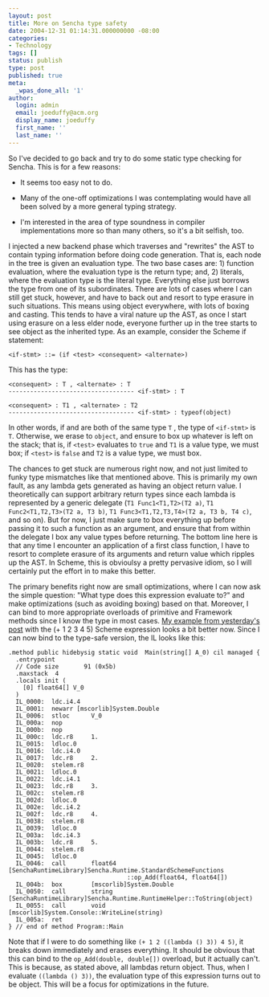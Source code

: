 ```yaml
---
layout: post
title: More on Sencha type safety
date: 2004-12-31 01:14:31.000000000 -08:00
categories:
- Technology
tags: []
status: publish
type: post
published: true
meta:
  _wpas_done_all: '1'
author:
  login: admin
  email: joeduffy@acm.org
  display_name: joeduffy
  first_name: ''
  last_name: ''
---
```

So I've decided to go back and try to do some static type checking for Sencha.
This is for a few reasons:

- It seems too easy not to do.

- Many of the one-off optimizations I was contemplating would have all been
  solved by a more general typing strategy.

- I'm interested in the area of type soundness in compiler implementations more
  so than many others, so it's a bit selfish, too.

I injected a new backend phase which traverses and "rewrites" the AST to
contain typing information before doing code generation. That is, each node in
the tree is given an evaluation type. The two base cases are: 1) function
evaluation, where the evaluation type is the return type; and, 2) literals,
where the evaluation type is the literal type. Everything else just borrows the
type from one of its subordinates. There are lots of cases where I can still
get stuck, however, and have to back out and resort to type erasure in such
situations. This means using object everywhere, with lots of boxing and
casting. This tends to have a viral nature up the AST, as once I start using
erasure on a less elder node, everyone further up in the tree starts to see
object as the inherited type. As an example, consider the Scheme if statement:

    <if-stmt> ::= (if <test> <consequent> <alternate>)

This has the type:

    <consequent> : T , <alternate> : T
    ----------------------------------- <if-stmt> : T

    <consequent> : T1 , <alternate> : T2
    ----------------------------------- <if-stmt> : typeof(object)

In other words, if <consequent> and <alternate> are both of the same type `T`
, the type of `<if-stmt>` is `T`. Otherwise, we erase to `object`, and
ensure to box up whatever is left on the stack; that is, if `<test>` evaluates to
`true` and `T1` is a value type, we must box; if `<test>` is `false` and `T2` is
a value type, we must box.

The chances to get stuck are numerous right now, and not just limited to funky
type mismatches like that mentioned above. This is primarily my own fault, as
any lambda gets generated as having an object return value. I theoretically can
support arbitrary return types since each lambda is represented by a generic
delegate (`T1 Func1<T1,T2>(T2 a)`, `T1 Func2<T1,T2,T3>(T2 a, T3 b)`,
`T1 Func3<T1,T2,T3,T4>(T2 a, T3 b, T4 c)`, and so on). But for now, I just make sure
to box everything up before passing it to such a function as an argument, and
ensure that from within the delegate I box any value types before returning.
The bottom line here is that any time I encounter an application of a first
class function, I have to resort to complete erasure of its arguments and
return value which ripples up the AST. In Scheme, this is obvioulsy a pretty
pervasive idiom, so I will certainly put the effort in to make this better.

The primary benefits right now are small optimizations, where I can now ask the
simple question: "What type does this expression evaluate to?" and make
optimizations (such as avoiding boxing) based on that. Moreover, I can bind to
more appropriate overloads of primitive and Framework methods since I know the
type in most cases. [My example from yesterday's
post](http://www.bluebytesoftware.com/blog/PermaLink.aspx?guid=e748f403-94cc-48e4-8e29-b3e71284ff27)
with the (+ 1 2 3 4 5) Scheme expression looks a bit better now. Since I can
now bind to the type-safe version, the IL looks like this:

    .method public hidebysig static void  Main(string[] A_0) cil managed {
      .entrypoint
      // Code size       91 (0x5b)
      .maxstack  4
      .locals init (
        [0] float64[] V_0
      )
      IL_0000:  ldc.i4.4
      IL_0001:  newarr [mscorlib]System.Double
      IL_0006:  stloc      V_0
      IL_000a:  nop
      IL_000b:  nop
      IL_000c:  ldc.r8     1.
      IL_0015:  ldloc.0
      IL_0016:  ldc.i4.0
      IL_0017:  ldc.r8     2.
      IL_0020:  stelem.r8
      IL_0021:  ldloc.0
      IL_0022:  ldc.i4.1
      IL_0023:  ldc.r8     3.
      IL_002c:  stelem.r8
      IL_002d:  ldloc.0
      IL_002e:  ldc.i4.2
      IL_002f:  ldc.r8     4.
      IL_0038:  stelem.r8
      IL_0039:  ldloc.0
      IL_003a:  ldc.i4.3
      IL_003b:  ldc.r8     5.
      IL_0044:  stelem.r8
      IL_0045:  ldloc.0
      IL_0046:  call       float64 [SenchaRuntimeLibrary]Sencha.Runtime.StandardSchemeFunctions
                                     ::op_Add(float64, float64[])
      IL_004b:  box        [mscorlib]System.Double
      IL_0050:  call       string [SenchaRuntimeLibrary]Sencha.Runtime.RuntimeHelper::ToString(object)
      IL_0055:  call       void [mscorlib]System.Console::WriteLine(string)
      IL_005a:  ret
    } // end of method Program::Main

Note that if I were to do something like `(+ 1 2 ((lambda () 3)) 4 5)`, it breaks
down immediately and erases everything. It should be obvious that this can bind
to the `op_Add(double, double[])` overload, but it actually can't. This is
because, as stated above, all lambdas return object. Thus, when I evaluate
`((lambda () 3))`, the evaluation type of this expression turns out to be object.
This will be a focus for optimizations in the future.

